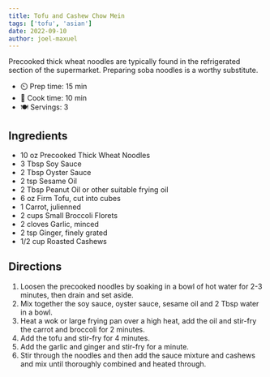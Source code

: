 ```yaml
---
title: Tofu and Cashew Chow Mein
tags: ['tofu', 'asian']
date: 2022-09-10
author: joel-maxuel
---
```


Precooked thick wheat noodles are typically found in the refrigerated section of the supermarket. Preparing soba noodles is a worthy substitute.

- ⏲️ Prep time: 15 min
- 🍳 Cook time: 10 min
- 🍽️ Servings: 3

## Ingredients

- 10 oz Precooked Thick Wheat Noodles
- 3 Tbsp Soy Sauce
- 2 Tbsp Oyster Sauce
- 2 tsp Sesame Oil
- 2 Tbsp Peanut Oil or other suitable frying oil
- 6 oz Firm Tofu, cut into cubes
- 1 Carrot, julienned
- 2 cups Small Broccoli Florets
- 2 cloves Garlic, minced
- 2 tsp Ginger, finely grated
- 1/2 cup Roasted Cashews

## Directions

1. Loosen the precooked noodles by soaking in a bowl of hot water for 2-3 minutes, then drain and set aside.
2. Mix together the soy sauce, oyster sauce, sesame oil and 2 Tbsp water in a bowl.
3. Heat a wok or large frying pan over a high heat, add the oil and stir-fry the carrot and broccoli for 2 minutes.
4. Add the tofu and stir-fry for 4 minutes.
5. Add the garlic and ginger and stir-fry for a minute.
6. Stir through the noodles and then add the sauce mixture and cashews and mix until thoroughly combined and heated through.
